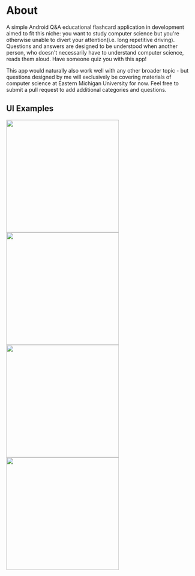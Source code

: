 # About
A simple Android Q&amp;A educational flashcard application in development aimed to fit this niche: you want to study computer science but you're otherwise unable to divert your attention(i.e. long repetitive driving). Questions and answers are designed to be understood when another person, who doesn't necessarily have to understand computer science, reads them aloud. Have someone quiz you with this app!

This app would naturally also work well with any other broader topic - but questions designed by me will exclusively be covering materials of computer science at Eastern Michigan University for now. Feel free to submit a pull request to add additional categories and questions.

## UI Examples
<img src="https://user-images.githubusercontent.com/77797048/132261925-a71dd6ff-2a78-4ef2-b37d-a9e566497e2f.png" width="300px">
<img src="https://user-images.githubusercontent.com/77797048/132261991-9aea5333-88b9-4b14-9ae8-7dfb5fd8e9a0.png" width="300px">
<img src="https://user-images.githubusercontent.com/77797048/132262011-5fcb7402-e0e4-4c29-a7c3-9b4ecf167e6d.png" width="300px">
<img src="https://user-images.githubusercontent.com/77797048/132262008-b22725ff-61f4-4944-9d4c-f48147a36590.png" width="300px">
